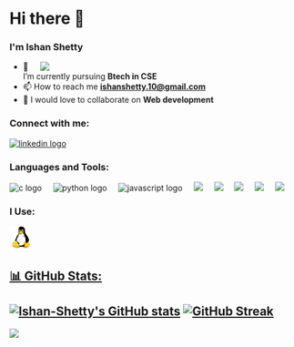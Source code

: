 <h1 align="left">Hi there 👋</h1>
<h3 align="left">I'm Ishan Shetty</h3>
<img align="right" width ="450"  src="https://cdna.artstation.com/p/assets/images/images/028/102/058/original/pixel-jeff-matrix-s.gif?1593487263">

- 🔭 I’m currently pursuing **Btech in CSE**
- 📫 How to reach me **ishanshetty.10@gmail.com**
- 🧠 I would love to collaborate on **Web development**


<h3 align="left">Connect with me:</h3>
<p align="left">
<a href="https://www.linkedin.com/in/ishan-shetty-0a889821a/" target="_blank">
    <img src="https://raw.githubusercontent.com/maurodesouza/profile-readme-generator/master/src/assets/icons/social/linkedin/default.svg" width="52" height="40" alt="linkedin logo"  />
  </a>
</p>

<h3 align="left">Languages and Tools:</h3>
<p align="left">  <img src="https://cdn.jsdelivr.net/gh/devicons/devicon/icons/c/c-original.svg" height="40" alt="c logo"  />
  <img width="12" /> <img src="https://cdn.jsdelivr.net/gh/devicons/devicon/icons/python/python-original.svg" height="40" alt="python logo"  />
  <img width="12" /> <img src="https://cdn.jsdelivr.net/gh/devicons/devicon/icons/javascript/javascript-plain.svg" height="40" alt="javascript logo"  />
  <img width="12" /> <img src="https://cdn.jsdelivr.net/gh/devicons/devicon@latest/icons/cplusplus/cplusplus-original.svg" height="40" />
   <img width="12" /> <img src="https://cdn.jsdelivr.net/gh/devicons/devicon@latest/icons/css3/css3-original.svg" height="40" />
   <img width="12" />  <img src="https://icongr.am/devicon/typescript-original.svg?size=128&color=currentColor" height="40" />
    <img width="12" /> <img src="https://icongr.am/devicon/react-original.svg?size=128&color=currentColor" height="40" /> 
     <img width="12" />  <img src="https://devicon-website.vercel.app/api/tailwindcss/plain.svg" height="40"> 
</p>
<h3 align="left">I Use:</h3>
<p><a href="https://www.linux.org/" target="_blank" rel="noreferrer"> <img src="https://raw.githubusercontent.com/devicons/devicon/master/icons/linux/linux-original.svg" alt="linux" width="40" height="40"/></p>
  
## 📊 GitHub Stats:
 [![Ishan-Shetty's GitHub stats](https://github-readme-stats.vercel.app/api?username=Ishan-Shetty&theme=dark&show_icons=true)](https://github.com/anuraghazra/github-readme-stats)
  [![GitHub Streak](https://github-readme-streak-stats.herokuapp.com/?user=Ishan-Shetty&theme=dark)](https://git.io/streak-stats)
---
[![](https://visitcount.itsvg.in/api?id=Ishan-Shetty&icon=0&color=12)](https://visitcount.itsvg.in)


